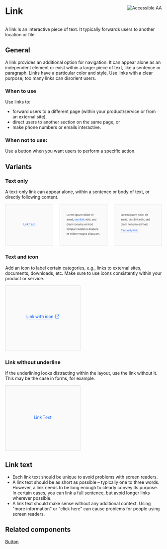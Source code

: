 <div style="display: inline-flex; align-items: center; justify-content: space-between; width: 100%;">
    <h1>Link</h1>
    <img src="assets/tag-aa.svg" alt="Accessible AA" />
</div>

A link is an interactive piece of text. It typically forwards users to another location or file.

## General

A link provides an additional option for navigation. It can appear alone as an independent element or exist within a larger piece of text, like a sentence or paragraph. Links have a particular color and style. Use links with a clear purpose; too many links can disorient users.

### When to use

Use links to:

- forward users to a different page (within your product/service or from an external site),
- direct users to another section on the same page, or
- make phone numbers or emails interactive.

### When not to use:

Use a button when you want users to perform a specific action.

## Variants

### Text only

A text-only link can appear alone, within a sentence or body of text, or directly following content.

![Image Name](./img/text_only.png)

### Text and icon

Add an icon to label certain categories, e.g., links to external sites, documents, downloads, etc. Make sure to use icons consistently within your product or service.

![Image Name](./img/link_icon.png)

### Link without underline

If the underlining looks distracting within the layout, use the link without it. This may be the case in forms, for example.

![Image Name](./img/link_no_underline.png)

## Link text

- Each link text should be unique to avoid problems with screen readers.
- A link text should be as short as possible – typically one to three words. However, a link needs to be long enough to clearly convey its purpose. In certain cases, you can link a full sentence, but avoid longer links wherever possible.
- A link text should make sense without any additional context. Using "more information" or "click here" can cause problems for people using screen readers.

<!--## Sizes

Choose the size based on the body text you are using.

### Large

20px

![Image Name](./img/link_large.png)

### Small

16px

![Image Name](./img/link_small.png)-->

## Related components

<a href="?path=/usage/components-button--standard">Button</a>
